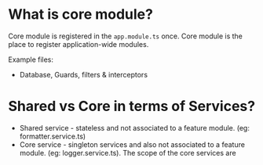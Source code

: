 # What is core module?

Core module is registered in the `app.module.ts` once. Core module is the place to register application-wide modules.

Example files:

- Database, Guards, filters & interceptors

# Shared vs Core in terms of Services?

- Shared service - stateless and not associated to a feature module. (eg: formatter.service.ts)
- Core service - singleton services and also not associated to a feature module. (eg: logger.service.ts). The scope of the core services are

